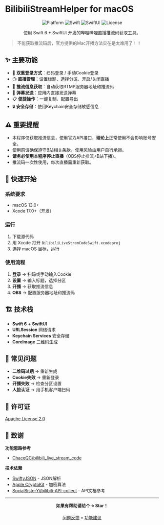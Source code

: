 # BilibiliStreamHelper for macOS

<div align="center">

![Platform](https://img.shields.io/badge/Platform-macOS-blue)
![Swift](https://img.shields.io/badge/Swift-6.0-orange)
![SwiftUI](https://img.shields.io/badge/macOS-13.0+-green)
![License](https://img.shields.io/badge/License-Apache%202.0-red)

使用 Swift 6 + SwiftUI 开发的哔哩哔哩直播推流码获取工具。

</div>

> 不能获取推流码后，官方提供的Mac开播方法实在是太难用了！！

## ✨ 主要功能

- 🔐 **双重登录方式**：扫码登录 / 手动Cookie登录
- 📺 **直播管理**：设置标题、选择分区、开启/关闭直播
- 🔄 **推流信息获取**：自动获取RTMP服务器地址和推流码
- 💬 **弹幕发送**：应用内直接发送弹幕
- 📋 **便捷操作**：一键复制、配置导出
- 🔒 **安全存储**：使用Keychain安全存储敏感信息

## ⚠️ 重要提醒

- 本程序仅获取推流信息，使用官方API接口，**理论上**正常使用不会影响账号安全。
- 使用前请确保遵守B站相关条款，使用风险由用户自行承担。
- **请务必使用本程序停止直播**（OBS停止推流≠B站下播）。
- 推流码一次性使用，每次直播需重新获取。

## 🚀 快速开始

### 系统要求
- macOS 13.0+ 
- Xcode 17.0+（开发）

### 运行
1. 下载源代码
2. 用 Xcode 打开 `BilibiliLiveStremCodeSwift.xcodeproj`
3. 选择 macOS 目标，运行

### 使用流程
1. **登录** → 扫码或手动输入Cookie
2. **设置** → 输入标题，选择分区
3. **开播** → 获取推流信息
4. **OBS** → 配置服务器地址和推流码

## 🏗️ 技术栈

- **Swift 6** + **SwiftUI**
- **URLSession** 网络请求
- **Keychain Services** 安全存储
- **CoreImage** 二维码生成

## 🐛 常见问题

- **二维码过期** → 重新生成
- **Cookie失效** → 重新登录
- **开播失败** → 检查分区设置
- **人脸认证** → 用手机客户端扫码

## 📄 许可证

 [Apache License 2.0](./LICENSE)

## 🙏 致谢

**功能思路参考**
- [ChaceQC/bilibili_live_stream_code](https://github.com/ChaceQC/bilibili_live_stream_code)

**技术依赖**
- [SwiftyJSON](https://github.com/SwiftyJSON/SwiftyJSON) - JSON解析
- [Apple CryptoKit](https://developer.apple.com/documentation/cryptokit) - 加密算法
- [SocialSisterYi/bilibili-API-collect](https://github.com/SocialSisterYi/bilibili-API-collect) - API文档参考

---

<div align="center">

**如果有帮助请给个 ⭐️ Star！**

[问题反馈](https://github.com/sosoorin/BilibiliStreamHelper/issues) • [功能建议](https://github.com/sosoorin/BilibiliStreamHelper/issues)

</div>